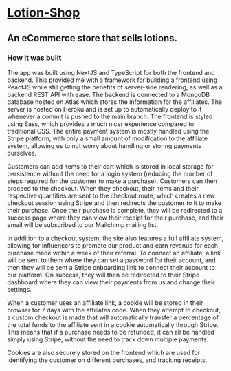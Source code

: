 # [Lotion-Shop](https://lotion-shop.herokuapp.com/)

## An eCommerce store that sells lotions.

### How it was built

The app was built using NextJS and TypeScript for both the frontend and backend. This provided me with a framework for building a frontend using ReactJS while still getting the benefits of server-side rendering, as well as a backend REST API with ease. The backend is connected to a MongoDB database hosted on Atlas which stores the information for the affiliates. The server is hosted on Heroku and is set up to automatically deploy to it whenever a commit is pushed to the main branch. The frontend is styled using Sass, which provides a much nicer experience compared to traditional CSS. The entire payment system is mostly handled using the Stripe platform, with only a small amount of modification to the affiliate system, allowing us to not worry about handling or storing payments ourselves.

Customers can add items to their cart which is stored in local storage for persistence without the need for a login system (reducing the number of steps required for the customer to make a purchase). Customers can then proceed to the checkout. When they checkout, their items and their respective quantities are sent to the checkout route, which creates a new checkout session using Stripe and then redirects the customer to it to make their purchase. Once their purchase is complete, they will be redirected to a success page where they can view their receipt for their purchase, and their email will be subscribed to our Mailchimp mailing list.

In addition to a checkout system, the site also features a full affiliate system, allowing for influencers to promote our product and earn revenue for each purchase made within a week of their referral. To connect an affiliate, a link will be sent to them where they can set a password for their account, and then they will be sent a Stripe onboarding link to connect their account to our platform. On success, they will then be redirected to their Stripe dashboard where they can view their payments from us and change their settings.

When a customer uses an affiliate link, a cookie will be stored in their browser for 7 days with the affiliates code. When they attempt to checkout, a custom checkout is made that will automatically transfer a percentage of the total funds to the affiliate sent in a cookie automatically through Stripe. This means that if a purchase needs to be refunded, it can all be handled simply using Stripe, without the need to track down multiple payments.

Cookies are also securely stored on the frontend which are used for identifying the customer on different purchases, and tracking receipts.
